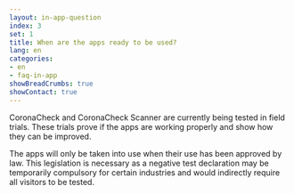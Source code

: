 ```yaml
---
layout: in-app-question
index: 3
set: 1
title: When are the apps ready to be used?
lang: en
categories:
- en
- faq-in-app
showBreadCrumbs: true
showContact: true
---
```

CoronaCheck and CoronaCheck Scanner are currently being tested in field trials. These trials prove if the apps are working properly and show how they can be improved.

The apps will only be taken into use when their use has been approved by law. This legislation is necessary as a negative test declaration may be temporarily compulsory for certain industries and would indirectly require all visitors to be tested.
